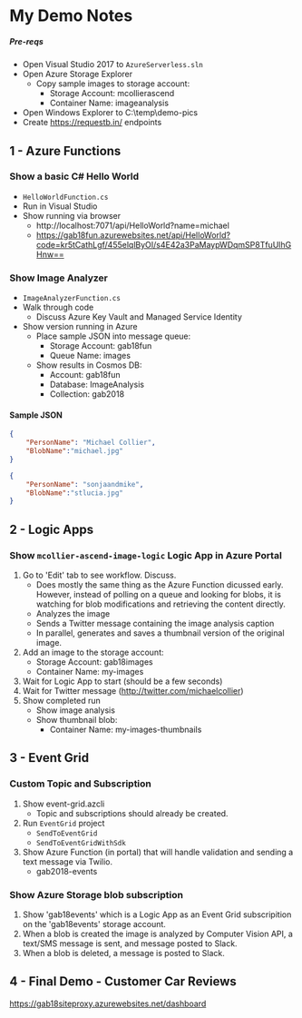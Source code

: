 # My Demo Notes

##### Pre-reqs
- Open Visual Studio 2017 to `AzureServerless.sln`
- Open Azure Storage Explorer
  - Copy sample images to storage account:
    - Storage Account: mcollierascend
    - Container Name: imageanalysis
- Open Windows Explorer to C:\temp\demo-pics
- Create https://requestb.in/ endpoints

## 1 - Azure Functions
### Show a basic C# Hello World
- `HelloWorldFunction.cs`
- Run in Visual Studio
- Show running via browser
    - http://localhost:7071/api/HelloWorld?name=michael
    - https://gab18fun.azurewebsites.net/api/HelloWorld?code=kr5tCathLgf/455elqlByOI/s4E42a3PaMaypWDqmSP8TfuUlhGHnw==


### Show Image Analyzer
- `ImageAnalyzerFunction.cs`
- Walk through code
  - Discuss Azure Key Vault and Managed Service Identity
- Show version running in Azure
  - Place sample JSON into message queue:
    - Storage Account: gab18fun
    - Queue Name: images
  - Show results in Cosmos DB:
    - Account: gab18fun
    - Database: ImageAnalysis
    - Collection: gab2018

#### Sample JSON
```JSON
{
    "PersonName": "Michael Collier",
    "BlobName":"michael.jpg"
}
```

```JSON
{
    "PersonName": "sonjaandmike",
    "BlobName":"stlucia.jpg"
}
```

## 2 - Logic Apps
### Show `mcollier-ascend-image-logic` Logic App in Azure Portal
1. Go to 'Edit' tab to see workflow. Discuss.
    - Does mostly the same thing as the Azure Function dicussed early. However, instead of polling on a queue and looking for blobs, it is watching for blob modifications and retrieving the content directly.
    - Analyzes the image
    - Sends a Twitter message containing the image analysis caption
    - In parallel, generates and saves a thumbnail version of the original image.
2. Add an image to the storage account:
   - Storage Account: gab18images
   - Container Name: my-images
3. Wait for Logic App to start (should be a few seconds)
4. Wait for Twitter message (http://twitter.com/michaelcollier) 
5. Show completed run
   - Show image analysis
   - Show thumbnail blob:
     - Container Name: my-images-thumbnails


## 3 - Event Grid

### Custom Topic and Subscription
1. Show event-grid.azcli
   - Topic and subscriptions should already be created.
2. Run `EventGrid` project
   - `SendToEventGrid`
   - `SendToEventGridWithSdk`
3. Show Azure Function (in portal) that will handle validation and sending a text message via Twilio.
   - gab2018-events

### Show Azure Storage blob subscription
1. Show 'gab18events' which is a Logic App as an Event Grid subscripition on the 'gab18events' storage account.
2. When a blob is created the image is analyzed by Computer Vision API, a text/SMS message is sent, and message posted to Slack.
3. When a blob is deleted, a message is posted to Slack.

## 4 - Final Demo - Customer Car Reviews
https://gab18siteproxy.azurewebsites.net/dashboard

